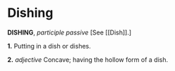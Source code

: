 # Dishing

**DISHING**, _participle passive_ \[See [[Dish]].\]

**1.** Putting in a dish or dishes.

**2.** _adjective_ Concave; having the hollow form of a dish.
